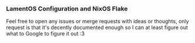 ### LamentOS Configuration and NixOS Flake

Feel free to open any issues or merge requests with ideas or thoughts, only request is that it's decently documented enough so I can at least figure out what to Google to figure it out :3